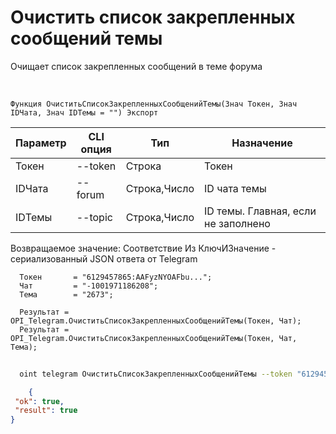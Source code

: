 ﻿---
sidebar_position: 10
---

# Очистить список закрепленных сообщений темы
 Очищает список закрепленных сообщений в теме форума


<br/>


`Функция ОчиститьСписокЗакрепленныхСообщенийТемы(Знач Токен, Знач IDЧата, Знач IDТемы = "") Экспорт`

  | Параметр | CLI опция | Тип | Назначение |
  |-|-|-|-|
  | Токен | --token | Строка | Токен |
  | IDЧата | --forum | Строка,Число | ID чата темы |
  | IDТемы | --topic | Строка,Число | ID темы. Главная, если не заполнено |

  
  Возвращаемое значение:   Соответствие Из КлючИЗначение - сериализованный JSON ответа от Telegram





```bsl title="Пример кода"
  Токен       = "6129457865:AAFyzNYOAFbu...";
  Чат         = "-1001971186208";
  Тема        = "2673";
  
  Результат = OPI_Telegram.ОчиститьСписокЗакрепленныхСообщенийТемы(Токен, Чат);
  Результат = OPI_Telegram.ОчиститьСписокЗакрепленныхСообщенийТемы(Токен, Чат, Тема);
```
	


```sh title="Пример команды CLI"
    
  oint telegram ОчиститьСписокЗакрепленныхСообщенийТемы --token "6129457865:AAFyzNYOAFbu..." --forum %forum% --topic %topic%

```

```json title="Результат"
    {
 "ok": true,
 "result": true
}
```
